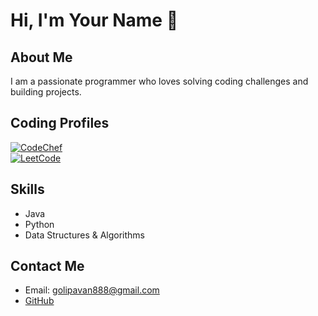# Hi, I'm Your Name 👋

## About Me
I am a passionate programmer who loves solving coding challenges and building projects.

## Coding Profiles

[![CodeChef](https://img.shields.io/badge/CodeChef-pavan888532-3178C6?style=for-the-badge&logo=codechef&logoColor=white)](https://www.codechef.com/users/pavan888532)  
[![LeetCode](https://img.shields.io/badge/LeetCode-golipavan888-FFA116?style=for-the-badge&logo=leetcode&logoColor=white)](https://leetcode.com/golipavan888)  

## Skills
- Java
- Python
- Data Structures & Algorithms

## Contact Me
- Email: golipavan888@gmail.com
- [GitHub](https://github.com/GoliPavan888)

